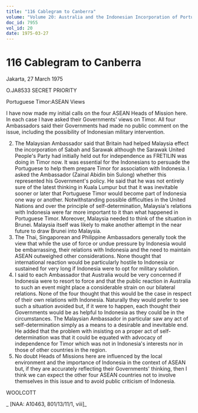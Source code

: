 ```yaml
---
title: "116 Cablegram to Canberra"
volume: "Volume 20: Australia and the Indonesian Incorporation of Portuguese Timor, 1974-1976"
doc_id: 7955
vol_id: 20
date: 1975-03-27
---
```


# 116 Cablegram to Canberra

Jakarta, 27 March 1975

O.JA8533 SECRET PRIORITY

Portuguese Timor:ASEAN Views

I have now made my initial calls on the four ASEAN Heads of Mission here. In each case I have asked their Governments' views on Timor. All four Ambassadors said their Governments had made no public comment on the issue, including the possibility of Indonesian military intervention.

  2. The Malaysian Ambassador said that Britain had helped Malaysia effect the incorporation of Sabah and Sarawak although the Sarawak United People's Party had initially held out for independence as FRETILIN was doing in Timor now. It was essential for the Indonesians to persuade the Portuguese to help them prepare Timor for association with Indonesia. I asked the Ambassador (Zainal Abidin bin Sulong) whether this represented his Government's policy. He said that he was not entirely sure of the latest thinking in Kuala Lumpur but that it was inevitable sooner or later that Portuguese Timor would become part of Indonesia one way or another. Notwithstanding possible difficulties in the United Nations and over the principle of self-determination, Malaysia's relations with Indonesia were far more important to it than what happened in Portuguese Timor. Moreover, Malaysia needed to think of the situation in Brunei. Malaysia itself was likely to make another attempt in the near future to draw Brunei into Malaysia.
  3. The Thai, Singaporean and Philippine Ambassadors generally took the view that while the use of force or undue pressure by Indonesia would be embarrassing, their relations with Indonesia and the need to maintain ASEAN outweighed other considerations. None thought that international reaction would be particularly hostile to Indonesia or sustained for very long if Indonesia were to opt for military solution.
  4. I said to each Ambassador that Australia would be very concerned if Indonesia were to resort to force and that the public reaction in Australia to such an event might place a considerable strain on our bilateral relations. None of the four thought that this would be the case in respect of their own relations with Indonesia. Naturally they would prefer to see such a situation avoided but, if it were to happen, each thought their Governments would be as helpful to Indonesia as they could be in the circumstances. The Malaysian Ambassador in particular saw any act of self-determination simply as a means to a desirable and inevitable end. He added that the problem with insisting on a proper act of self-determination was that it could be equated with advocacy of independence for Timor which was not in Indonesia's interests nor in those of other countries in the region.
  5. No doubt Heads of Missions here are influenced by the local environment and the importance of Indonesia in the context of ASEAN but, if they are accurately reflecting their Governments' thinking, then I think we can expect the other four ASEAN countries not to involve themselves in this issue and to avoid public criticism of Indonesia.



WOOLCOTT

_ [NAA: A10463, 801/13/11/1, viii]_
